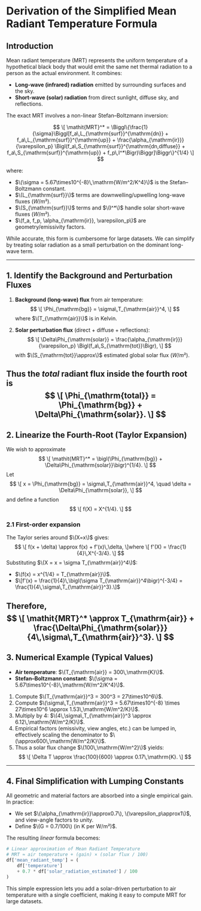 # Derivation of the Simplified Mean Radiant Temperature Formula

## Introduction

Mean radiant temperature (MRT) represents the uniform temperature of a hypothetical black body that would emit the same net thermal radiation to a person as the actual environment.  It combines:

- **Long-wave (infrared) radiation** emitted by surrounding surfaces and the sky.
- **Short-wave (solar) radiation** from direct sunlight, diffuse sky, and reflections.

The exact MRT involves a non-linear Stefan–Boltzmann inversion:

$$
\[
\mathit{MRT}^* = \Biggl\{\frac{1}{\sigma}\Biggl[f_a\,L_{\mathrm{surf}}^{\mathrm{dn}} + f_a\,L_{\mathrm{surf}}^{\mathrm{up}} + \frac{\alpha_{\mathrm{ir}}}{\varepsilon_p} \Bigl(f_a\,S_{\mathrm{surf}}^{\mathrm{dn,diffuse}} + f_a\,S_{\mathrm{surf}}^{\mathrm{up}} + f_p\,I^*\Bigr)\Biggr]\Biggr\}^{1/4}
\]
$$

where:


- $\(\sigma = 5.67\times10^{-8}\,\mathrm{W/m^2/K^4}\)$ is the Stefan–Boltzmann constant.
- $\(L_{\mathrm{surf}}\)$ terms are downwelling/upwelling long-wave fluxes $(W/m²)$.
- $\(S_{\mathrm{surf}}\)$ terms and $\(I^*\)$ handle solar short-wave fluxes $(W/m²)$.
- $\(f_a, f_p, \alpha_{\mathrm{ir}}, \varepsilon_p\)$ are geometry/emissivity factors.


While accurate, this form is cumbersome for large datasets.  We can simplify by treating solar radiation as a small perturbation on the dominant long-wave term.

---

## 1. Identify the Background and Perturbation Fluxes

1. **Background (long-wave) flux** from air temperature:
$$
   \[
   \Phi_{\mathrm{bg}} = \sigma\,T_{\mathrm{air}}^4,
   \]
$$
   where $\(T_{\mathrm{air}}\)$ is in Kelvin.

2. **Solar perturbation flux** (direct + diffuse + reflections):
   $$
   \[
   \Delta\Phi_{\mathrm{solar}} = \frac{\alpha_{\mathrm{ir}}}{\varepsilon_p} \Bigl(f_a\,S_{\mathrm{tot}}\Bigr),
   \]
   $$
   with $\(S_{\mathrm{tot}}\approx\)$ estimated global solar flux $(W/m²)$.

Thus the _total_ radiant flux inside the fourth root is
$$
\[
\Phi_{\mathrm{total}} = \Phi_{\mathrm{bg}} + \Delta\Phi_{\mathrm{solar}}.
\]
$$
---

## 2. Linearize the Fourth-Root (Taylor Expansion)

We wish to approximate
$$
\[
\mathit{MRT}^* = \bigl(\Phi_{\mathrm{bg}} + \Delta\Phi_{\mathrm{solar}}\bigr)^{1/4}.
\]
$$
Let
$$
\[
  x = \Phi_{\mathrm{bg}} = \sigma\,T_{\mathrm{air}}^4,
  \quad
  \delta = \Delta\Phi_{\mathrm{solar}},
\]
$$
and define a function
$$
\[
  f(X) = X^{1/4}.
\]
$$
### 2.1 First-order expansion

The Taylor series around $\(X=x\)$ gives:
$$
\[
  f(x + \delta) \approx f(x) + f'(x)\,\delta,
\]where
\[
  f'(X) = \frac{1}{4}\,X^{-3/4}.
\]
$$
Substituting $\(X = x = \sigma T_{\mathrm{air}}^4\)$:

- $\(f(x) = x^{1/4} = T_{\mathrm{air}}\)$.
- $\[f'(x) = \frac{1}{4}\,\bigl(\sigma T_{\mathrm{air}}^4\bigr)^{-3/4} = \frac{1}{4\,\sigma\,T_{\mathrm{air}}^3}.\]$

Therefore,
$$
\[
\mathit{MRT}^* \approx T_{\mathrm{air}} + \frac{\Delta\Phi_{\mathrm{solar}}}{4\,\sigma\,T_{\mathrm{air}}^3}.
\]
$$
---

## 3. Numerical Example (Typical Values)

- **Air temperature**: $\(T_{\mathrm{air}} = 300\,\mathrm{K}\)$.
- **Stefan–Boltzmann constant**: $\(\sigma = 5.67\times10^{-8}\,\mathrm{W/m^2/K^4}\)$.

1. Compute $\(T_{\mathrm{air}}^3 = 300^3 = 27\times10^6\)$.  
2. Compute $\(\sigma\,T_{\mathrm{air}}^3 = 5.67\times10^{-8} \times 27\times10^6 \approx 1.53\,\mathrm{W/m^2/K}\)$.  
3. Multiply by 4: $\(4\,\sigma\,T_{\mathrm{air}}^3 \approx 6.12\,\mathrm{W/m^2/K}\)$.  
4. Empirical factors (emissivity, view angles, etc.) can be lumped in, effectively scaling the denominator to $\(\approx600\,\mathrm{W/m^2/K}\)$.  
5. Thus a solar flux change $\(100\,\mathrm{W/m^2}\)$ yields:
$$
   \[
   \Delta T \approx \frac{100}{600} \approx 0.17\,\mathrm{K}.
   \]
$$
---

## 4. Final Simplification with Lumping Constants

All geometric and material factors are absorbed into a single empirical gain.  In practice:

- We set $\(\alpha_{\mathrm{ir}}\approx0.7\), \(\varepsilon_p\approx1\)$, and view-angle factors to unity.
- Define $\(G = 0.7/100\) (in K per W/m²)$.

The resulting _linear_ formula becomes:

```python
# Linear approximation of Mean Radiant Temperature
# MRT ≈ air temperature + (gain) × (solar flux / 100)
df['mean_radiant_temp'] = (
    df['temperature']
    + 0.7 * df['solar_radiation_estimated'] / 100
)
```

This simple expression lets you add a solar-driven perturbation to air temperature with a single coefficient, making it easy to compute MRT for large datasets.